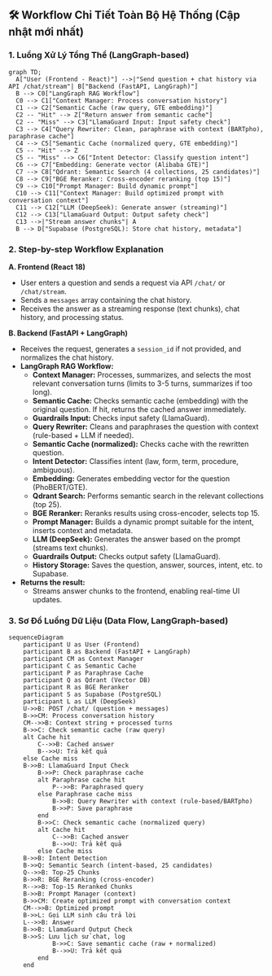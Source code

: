 ## 🛠️ Workflow Chi Tiết Toàn Bộ Hệ Thống (Cập nhật mới nhất)

### 1. Luồng Xử Lý Tổng Thể (LangGraph-based)
```mermaid
graph TD;
  A["User (Frontend - React)"] -->|"Send question + chat history via API /chat/stream"| B["Backend (FastAPI, LangGraph)"]
  B --> C0["LangGraph RAG Workflow"]
  C0 --> C1["Context Manager: Process conversation history"]
  C1 --> C2["Semantic Cache (raw query, GTE embedding)"]
  C2 -- "Hit" --> Z["Return answer from semantic cache"]
  C2 -- "Miss" --> C3["LlamaGuard Input: Input safety check"]
  C3 --> C4["Query Rewriter: Clean, paraphrase with context (BARTpho), paraphrase cache"]
  C4 --> C5["Semantic Cache (normalized query, GTE embedding)"]
  C5 -- "Hit" --> Z
  C5 -- "Miss" --> C6["Intent Detector: Classify question intent"]
  C6 --> C7["Embedding: Generate vector (Alibaba GTE)"]
  C7 --> C8["Qdrant: Semantic Search (4 collections, 25 candidates)"]
  C8 --> C9["BGE Reranker: Cross-encoder reranking (top 15)"]
  C9 --> C10["Prompt Manager: Build dynamic prompt"]
  C10 --> C11["Context Manager: Build optimized prompt with conversation context"]
  C11 --> C12["LLM (DeepSeek): Generate answer (streaming)"]
  C12 --> C13["LlamaGuard Output: Output safety check"]
  C13 -->|"Stream answer chunks"| A
  B --> D["Supabase (PostgreSQL): Store chat history, metadata"]
```

### 2. Step-by-step Workflow Explanation

**A. Frontend (React 18)**
- User enters a question and sends a request via API `/chat/` or `/chat/stream`.
- Sends a `messages` array containing the chat history.
- Receives the answer as a streaming response (text chunks), chat history, and processing status.

**B. Backend (FastAPI + LangGraph)**
- Receives the request, generates a `session_id` if not provided, and normalizes the chat history.
- **LangGraph RAG Workflow:**
  - **Context Manager:** Processes, summarizes, and selects the most relevant conversation turns (limits to 3-5 turns, summarizes if too long).
  - **Semantic Cache:** Checks semantic cache (embedding) with the original question. If hit, returns the cached answer immediately.
  - **Guardrails Input:** Checks input safety (LlamaGuard).
  - **Query Rewriter:** Cleans and paraphrases the question with context (rule-based + LLM if needed).
  - **Semantic Cache (normalized):** Checks cache with the rewritten question.
  - **Intent Detector:** Classifies intent (law, form, term, procedure, ambiguous).
  - **Embedding:** Generates embedding vector for the question (PhoBERT/GTE).
  - **Qdrant Search:** Performs semantic search in the relevant collections (top 25).
  - **BGE Reranker:** Reranks results using cross-encoder, selects top 15.
  - **Prompt Manager:** Builds a dynamic prompt suitable for the intent, inserts context and metadata.
  - **LLM (DeepSeek):** Generates the answer based on the prompt (streams text chunks).
  - **Guardrails Output:** Checks output safety (LlamaGuard).
  - **History Storage:** Saves the question, answer, sources, intent, etc. to Supabase.
- **Returns the result:**
  - Streams answer chunks to the frontend, enabling real-time UI updates.

### 3. Sơ Đồ Luồng Dữ Liệu (Data Flow, LangGraph-based)

```mermaid
sequenceDiagram
    participant U as User (Frontend)
    participant B as Backend (FastAPI + LangGraph)
    participant CM as Context Manager
    participant C as Semantic Cache
    participant P as Paraphrase Cache
    participant Q as Qdrant (Vector DB)
    participant R as BGE Reranker
    participant S as Supabase (PostgreSQL)
    participant L as LLM (DeepSeek)
    U->>B: POST /chat/ (question + messages)
    B->>CM: Process conversation history
    CM-->>B: Context string + processed turns
    B->>C: Check semantic cache (raw query)
    alt Cache hit
        C-->>B: Cached answer
        B-->>U: Trả kết quả
    else Cache miss
    B->>B: LlamaGuard Input Check
        B->>P: Check paraphrase cache
        alt Paraphrase cache hit
            P-->>B: Paraphrased query
        else Paraphrase cache miss
            B->>B: Query Rewriter with context (rule-based/BARTpho)
            B->>P: Save paraphrase
        end
        B->>C: Check semantic cache (normalized query)
        alt Cache hit
            C-->>B: Cached answer
            B-->>U: Trả kết quả
        else Cache miss
    B->>B: Intent Detection
    B->>Q: Semantic Search (intent-based, 25 candidates)
    Q-->>B: Top-25 Chunks
    B->>R: BGE Reranking (cross-encoder)
    R-->>B: Top-15 Reranked Chunks
    B->>B: Prompt Manager (context)
    B->>CM: Create optimized prompt with conversation context
    CM-->>B: Optimized prompt
    B->>L: Gọi LLM sinh câu trả lời
    L-->>B: Answer
    B->>B: LlamaGuard Output Check
    B->>S: Lưu lịch sử chat, log
            B->>C: Save semantic cache (raw + normalized)
            B-->>U: Trả kết quả
        end
    end
```

